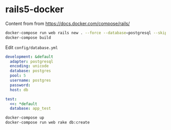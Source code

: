 # rails5-docker

Content from from https://docs.docker.com/compose/rails/

```bash
docker-compose run web rails new . --force --database=postgresql --skip-bundle
docker-compose build
```

Edit ```config/database.yml```
```yaml
development: &default
  adapter: postgresql
  encoding: unicode
  database: postgres
  pool: 5
  username: postgres
  password:
  host: db

test:
  <<: *default
  database: app_test
  ```
  ```bash
  docker-compose up
  docker-compose run web rake db:create
  ```
  
